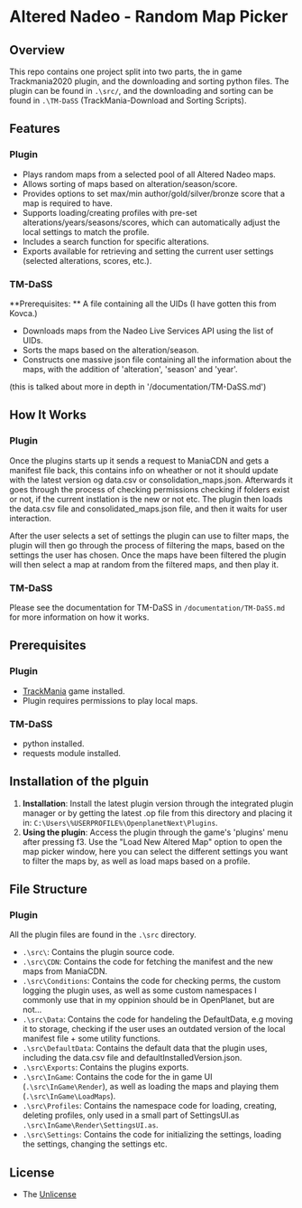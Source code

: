 # Altered Nadeo - Random Map Picker

## Overview

This repo contains one project split into two parts, the in game Trackmania2020 plugin, and the downloading and sorting python files. 
The plugin can be found in `.\src/`, and the downloading and sorting can be found in `.\TM-DaSS` (TrackMania-Download and Sorting Scripts).

## Features

### Plugin
- Plays random maps from a selected pool of all Altered Nadeo maps.
- Allows sorting of maps based on alteration/season/score.
- Provides options to set max/min author/gold/silver/bronze score that a map is required to have.
- Supports loading/creating profiles with pre-set alterations/years/seasons/scores, which can automatically adjust the local settings to match the profile.
- Includes a search function for specific alterations.
- Exports available for retrieving and setting the current user settings (selected alterations, scores, etc.).

### TM-DaSS

**Prerequisites: ** A file containing all the UIDs (I have gotten this from Kovca.) 

- Downloads maps from the Nadeo Live Services API using the list of UIDs.
- Sorts the maps based on the alteration/season.
- Constructs one massive json file containing all the information about the maps, with the addition of 'alteration', 'season' and 'year'.

(this is talked about more in depth in '/documentation/TM-DaSS.md')


## How It Works

### Plugin

Once the plugins starts up it sends a request to ManiaCDN and gets a manifest file back, this contains info on wheather or not it should update 
with the latest version og data.csv or consolidation_maps.json. Afterwards it goes through the process of checking permissions checking if folders 
exist or not, if the current instlation is the new or not etc. The plugin then loads the data.csv file and consolidated_maps.json file, and then 
it waits for user interaction. 

After the user selects a set of settings the plugin can use to filter maps, the plugin will then go through the process of filtering the maps, based 
on the settings the user has chosen. Once the maps have been filtered the plugin will then select a map at random from the filtered maps, and then
play it. 


### TM-DaSS

Please see the documentation for TM-DaSS in `/documentation/TM-DaSS.md` for more information on how it works.


## Prerequisites

### Plugin
- [TrackMania](https://trackmania.com) game installed.
- Plugin requires permissions to play local maps.

### TM-DaSS
- python installed.
- requests module installed.


## Installation of the plguin
1. **Installation**: Install the latest plugin version through the integrated plugin manager or by getting the latest .op file from this directory and 
placing it in: `C:\Users\%USERPROFILE%\OpenplanetNext\Plugins`.
2. **Using the plugin**: Access the plugin through the game's 'plugins' menu after pressing f3. Use the "Load New Altered Map" option to open the 
map picker window, here you can select the different settings you want to filter the maps by, as well as load maps based on a profile.

## File Structure

### Plugin

All the plugin files are found in the `.\src` directory.

- `.\src\`: Contains the plugin source code.
- `.\src\CDN`: Contains the code for fetching the manifest and the new maps from ManiaCDN.
- `.\src\Conditions`: Contains the code for checking perms, the custom logging the plugin uses, as well as some custom namespaces I commonly use that in my oppinion should be in OpenPlanet, but are not...
- `.\src\Data`: Contains the code for handeling the DefaultData, e.g moving it to storage, checking if the user uses an outdated version of the local manifest file + some utility functions.
- `.\src\DefaultData`: Contains the default data that the plugin uses, including the data.csv file and defaultInstalledVersion.json.
- `.\src\Exports`: Contains the plugins exports.
- `.\src\InGame`: Contains the code for the in game UI (`.\src\InGame\Render`), as well as loading the maps and playing them (`.\src\InGame\LoadMaps`).
- `.\src\Profiles`: Contains the namespace code for loading, creating, deleting profiles, only used in a small part of SettingsUI.as `.\src\InGame\Render\SettingsUI.as`.
- `.\src\Settings`: Contains the code for initializing the settings, loading the settings, changing the settings etc.

## License
- The [Unlicense](https://unlicense.org/)
